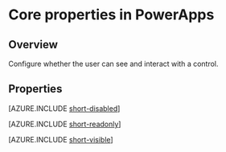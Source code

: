 <properties
    pageTitle="Core properties | Microsoft PowerApps"
    description="Reference information about the Disabled, Visible, and ReadOnly properties"
    services=""
    suite="powerapps"
    documentationCenter="na"
    authors="aftowen"
    manager="erikre"
    editor=""
    tags=""/>

<tags
   ms.service="powerapps"
   ms.devlang="na"
   ms.topic="article"
   ms.tgt_pltfrm="na"
   ms.workload="na"
   ms.date="03/17/2016"
   ms.author="anneta"/>

# Core properties in PowerApps #

## Overview ##
Configure whether the user can see and interact with a control.

## Properties ##

[AZURE.INCLUDE [short-disabled](../../includes/short-disabled.md)]

[AZURE.INCLUDE [short-readonly](../../includes/short-readonly.md)]

[AZURE.INCLUDE [short-visible](../../includes/short-visible.md)]
